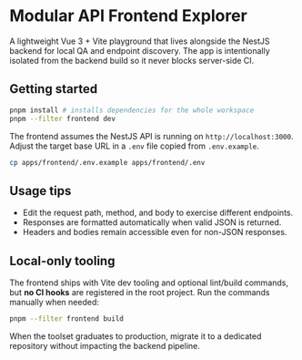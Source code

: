 # Modular API Frontend Explorer

A lightweight Vue 3 + Vite playground that lives alongside the NestJS backend for local QA and endpoint discovery. The app is intentionally isolated from the backend build so it never blocks server-side CI.

## Getting started

```bash
pnpm install # installs dependencies for the whole workspace
pnpm --filter frontend dev
```

The frontend assumes the NestJS API is running on `http://localhost:3000`. Adjust the target base URL in a `.env` file copied from `.env.example`.

```bash
cp apps/frontend/.env.example apps/frontend/.env
```

## Usage tips

- Edit the request path, method, and body to exercise different endpoints.
- Responses are formatted automatically when valid JSON is returned.
- Headers and bodies remain accessible even for non-JSON responses.

## Local-only tooling

The frontend ships with Vite dev tooling and optional lint/build commands, but **no CI hooks** are registered in the root project. Run the commands manually when needed:

```bash
pnpm --filter frontend build
```

When the toolset graduates to production, migrate it to a dedicated repository without impacting the backend pipeline.
